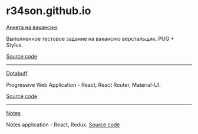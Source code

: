 # r34son.github.io

[Анкета на вакансию](https://r34son.github.io/about)

Выполненное тестовое задание на вакансию верстальщик. PUG + Stylus.

[Source code](https://github.com/r34son/about/tree/master)

***
[Dotabuff](https://r34son.github.io/dotabuff)

Progressive Web Application - React, React Router, Material-UI.

[Source code](https://github.com/r34son/dotabuff/tree/master)

***
[Notes](https://r34son.github.io/notes)

Notes application - React, Redux.
[Source code](https://github.com/r34son/notes/tree/master)
